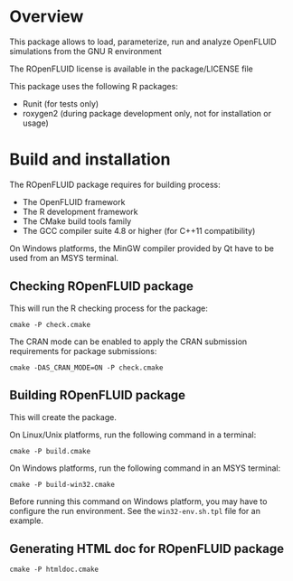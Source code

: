 # Overview

This package allows to load, parameterize, run and analyze OpenFLUID simulations 
from the GNU R environment 

The ROpenFLUID license is available in the package/LICENSE file

This package uses the following R packages:
- Runit (for tests only)
- roxygen2 (during package development only, not for installation or usage) 



# Build and installation

The ROpenFLUID package requires for building process:
- The OpenFLUID framework
- The R development framework
- The CMake build tools family
- The GCC compiler suite 4.8 or higher (for C++11 compatibility) 

On Windows platforms, the MinGW compiler provided by Qt have to be used from an MSYS terminal.


## Checking ROpenFLUID package

This will run the R checking process for the package:
```
cmake -P check.cmake
```

The CRAN mode can be enabled to apply the CRAN submission requirements for package submissions:
```
cmake -DAS_CRAN_MODE=ON -P check.cmake
```



## Building ROpenFLUID package

This will create the package. 

On Linux/Unix platforms, run the following command in a terminal:
```
cmake -P build.cmake
```

On Windows platforms, run the following command in an MSYS terminal:
```
cmake -P build-win32.cmake
```
Before running this command on Windows platform, you may have to configure the run environment.
See the `win32-env.sh.tpl` file for an example.


## Generating HTML doc for ROpenFLUID package

```
cmake -P htmldoc.cmake
```



